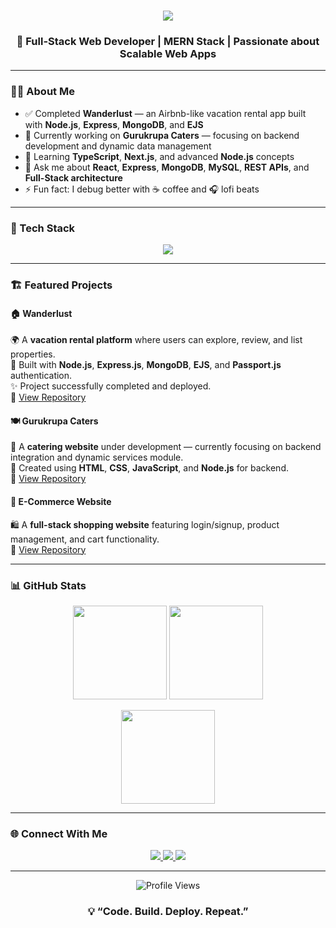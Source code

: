 <!-- ✨ INTRO SECTION -->
<h1 align="center">
 <img src="https://readme-typing-svg.herokuapp.com?font=Fira+Code&weight=500&size=28&pause=1000&color=1E90FF&center=true&vCenter=true&width=850&lines=Hi+there%2C+I'm+Satyajit+Patil+👋;Full+Stack+Web+Developer+%7C+MERN+Stack+Engineer;Building+Web+Apps+that+Scale+and+Inspire!"/>
</h1>

<h3 align="center">🚀 Full-Stack Web Developer | MERN Stack | Passionate about Scalable Web Apps</h3>

---

### 🧑‍💻 About Me

- ✅ Completed **Wanderlust** — an Airbnb-like vacation rental app built with **Node.js**, **Express**, **MongoDB**, and **EJS**  
- 💼 Currently working on **Gurukrupa Caters** — focusing on backend development and dynamic data management  
- 🌱 Learning **TypeScript**, **Next.js**, and advanced **Node.js** concepts  
- 💬 Ask me about **React**, **Express**, **MongoDB**, **MySQL**, **REST APIs**, and **Full-Stack architecture**  
- ⚡ Fun fact: I debug better with ☕ coffee and 🎧 lofi beats  

---

### 🧰 Tech Stack  

<p align="center">
  <img src="https://skillicons.dev/icons?i=nodejs,express,postman,vite,vercel,html,css,js,react,mysql,mongodb" />
</p>

---

### 🏗️ Featured Projects  

#### 🏠 Wanderlust
🌍 A **vacation rental platform** where users can explore, review, and list properties.  
🧩 Built with **Node.js**, **Express.js**, **MongoDB**, **EJS**, and **Passport.js** authentication.  
✨ Project successfully completed and deployed.  
🔗 [View Repository](https://github.com/SatyajitPatil987/delta-project)


#### 🍽️ Gurukrupa Caters
🎉 A **catering website** under development — currently focusing on backend integration and dynamic services module.  
🧾 Created using **HTML**, **CSS**, **JavaScript**, and **Node.js** for backend.  
🔗 [View Repository](https://github.com/SatyajitPatil987/Gurukrupa-Caters)

#### 🛒 E-Commerce Website
🛍️ A **full-stack shopping website** featuring login/signup, product management, and cart functionality.  
🔗 [View Repository](https://github.com/SatyajitPatil987/Ecommerce-Website)

---

### 📊 GitHub Stats  

<p align="center">
  <img src="https://github-readme-stats.vercel.app/api?username=SatyajitPatil987&show_icons=true&theme=tokyonight" height="150" />
  <img src="https://github-readme-streak-stats.herokuapp.com/?user=SatyajitPatil987&theme=tokyonight" height="150" />
</p>

<p align="center">
  <img src="https://github-readme-stats.vercel.app/api/top-langs/?username=SatyajitPatil987&layout=compact&theme=tokyonight" height="150" />
</p>

---

### 🌐 Connect With Me  

<p align="center">
  <a href="https://www.linkedin.com/in/satyajit-patil-259aab25a/">
    <img src="https://img.shields.io/badge/LinkedIn-%230077B5.svg?style=for-the-badge&logo=linkedin&logoColor=white"/>
  </a>
  <a href="mailto:satyajit3036@gmail.com">
    <img src="https://img.shields.io/badge/Gmail-D14836.svg?style=for-the-badge&logo=gmail&logoColor=white"/>
  </a>
  <a href="https://github.com/SatyajitPatil987">
    <img src="https://img.shields.io/badge/GitHub-%2312100E.svg?style=for-the-badge&logo=github&logoColor=white"/>
  </a>
</p>

---

<p align="center">
  <img src="https://komarev.com/ghpvc/?username=SatyajitPatil987&style=flat-square&color=blue" alt="Profile Views"/>
</p>

<h3 align="center">💡 “Code. Build. Deploy. Repeat.”</h3>
